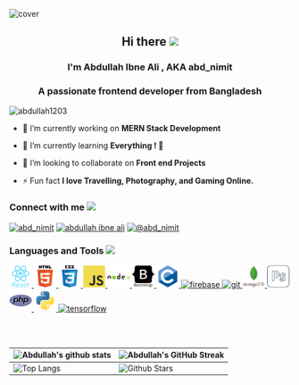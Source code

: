 [website]: https://Abdullah1203.github.io/web-portfolio
[twitter]: https://twitter.com/abd_nimit
[youtube]: https://bit.ly/33ZXxA8
[instagram]: https://www.instagram.com/abd_nimit
[linkedin]: https://www.linkedin.com/in/abdullah-ibne-ali

![cover](https://github.com/abdnimit1203/abdnimit1203/assets/61884342/c2fe5aac-74e4-415c-8676-11ab08a85baa)


<h2 align="center">Hi there <img src = "https://raw.githubusercontent.com/MartinHeinz/MartinHeinz/master/wave.gif" width = 30px> </h2>
 <h3 align="center">I'm Abdullah Ibne Ali , AKA abd_nimit</h3>

<h3 align="center">A passionate frontend developer from Bangladesh</h3>

<p align="left"> <img src="https://komarev.com/ghpvc/?username=abdullah1203&label=Profile%20views&color=0e75b6&style=flat" alt="abdullah1203" /> </p>

- 🔭 I’m currently working on **MERN Stack Development**

- 🌱 I’m currently learning **Everything ! 🤣**

- 👯 I’m looking to collaborate on **Front end Projects**

- ⚡ Fun fact **I love Travelling, Photography, and Gaming Online.**

<h3 align="left">Connect with me <img src='https://raw.githubusercontent.com/ShahriarShafin/ShahriarShafin/main/Assets/handshake.gif' width="100px"></h3>
<p align="left">
<a href="https://twitter.com/abd_nimit" target="_blank"><img align="center" src="https://raw.githubusercontent.com/rahuldkjain/github-profile-readme-generator/master/src/images/icons/Social/twitter.svg" alt="abd_nimit" height="30" width="40" /></a>
<a href="https://linkedin.com/in/abdullah-ibne-ali" target="_blank"><img align="center" src="https://raw.githubusercontent.com/rahuldkjain/github-profile-readme-generator/master/src/images/icons/Social/linked-in-alt.svg" alt="abdullah ibne ali" height="30" width="40" /></a>
<a href="https://instagram.com/abd_nimit" target="_blank"><img align="center" src="https://raw.githubusercontent.com/rahuldkjain/github-profile-readme-generator/master/src/images/icons/Social/instagram.svg" alt="@abd_nimit" height="30" width="40" /></a>
</p>

<h3 align="left">Languages and Tools <img src = "https://media2.giphy.com/media/QssGEmpkyEOhBCb7e1/giphy.gif?cid=ecf05e47a0n3gi1bfqntqmob8g9aid1oyj2wr3ds3mg700bl&rid=giphy.gif" width = 32px> </h3>
<p align="left"> <a href="https://reactjs.org/" target="_blank" rel="noreferrer"> <img src="https://raw.githubusercontent.com/devicons/devicon/master/icons/react/react-original-wordmark.svg" alt="react" width="40" height="40"/> </a> <a href="https://www.w3.org/html/" target="_blank" rel="noreferrer"> <img src="https://raw.githubusercontent.com/devicons/devicon/master/icons/html5/html5-original-wordmark.svg" alt="html5" width="40" height="40"/> </a> <a href="https://www.w3schools.com/css/" target="_blank" rel="noreferrer"> <img src="https://raw.githubusercontent.com/devicons/devicon/master/icons/css3/css3-original-wordmark.svg" alt="css3" width="40" height="40"/> </a> <a href="https://developer.mozilla.org/en-US/docs/Web/JavaScript" target="_blank" rel="noreferrer"> <img src="https://raw.githubusercontent.com/devicons/devicon/master/icons/javascript/javascript-original.svg" alt="javascript" width="40" height="40"/> </a> <a href="https://nodejs.org" target="_blank" rel="noreferrer"> <img src="https://raw.githubusercontent.com/devicons/devicon/master/icons/nodejs/nodejs-original-wordmark.svg" alt="nodejs" width="40" height="40"/> </a>   <a href="https://getbootstrap.com" target="_blank" rel="noreferrer"> <img src="https://raw.githubusercontent.com/devicons/devicon/master/icons/bootstrap/bootstrap-plain-wordmark.svg" alt="bootstrap" width="40" height="40"/> </a> <a href="https://www.cprogramming.com/" target="_blank" rel="noreferrer"> <img src="https://raw.githubusercontent.com/devicons/devicon/master/icons/c/c-original.svg" alt="c" width="40" height="40"/> </a>  <a href="https://firebase.google.com/" target="_blank" rel="noreferrer"> <img src="https://www.vectorlogo.zone/logos/firebase/firebase-icon.svg" alt="firebase" width="40" height="40"/> </a> <a href="https://git-scm.com/" target="_blank" rel="noreferrer"> <img src="https://www.vectorlogo.zone/logos/git-scm/git-scm-icon.svg" alt="git" width="40" height="40"/> </a>   <a href="https://www.mongodb.com/" target="_blank" rel="noreferrer"> <img src="https://raw.githubusercontent.com/devicons/devicon/master/icons/mongodb/mongodb-original-wordmark.svg" alt="mongodb" width="40" height="40"/> </a>  <a href="https://www.photoshop.com/en" target="_blank" rel="noreferrer"> <img src="https://raw.githubusercontent.com/devicons/devicon/master/icons/photoshop/photoshop-line.svg" alt="photoshop" width="40" height="40"/> </a> <a href="https://www.php.net" target="_blank" rel="noreferrer"> <img src="https://raw.githubusercontent.com/devicons/devicon/master/icons/php/php-original.svg" alt="php" width="40" height="40"/> </a> <a href="https://www.python.org" target="_blank" rel="noreferrer"> <img src="https://raw.githubusercontent.com/devicons/devicon/master/icons/python/python-original.svg" alt="python" width="40" height="40"/> </a>   <a href="https://www.tensorflow.org" target="_blank" rel="noreferrer"> <img src="https://www.vectorlogo.zone/logos/tensorflow/tensorflow-icon.svg" alt="tensorflow" width="40" height="40"/> </a> </p>
<br>
<br> 

| ![Abdullah's github stats](https://github-readme-stats.vercel.app/api?username=abdnimit1203&show_icons=true&theme=tokyonight) | ![Abdullah's GitHub Streak](https://github-readme-streak-stats.herokuapp.com/?user=abdnimit1203&theme=tokyonight)                                                                                                           |
| ------------------------------------------------------------------------------------------------------------------------ | -------------------------------------------------------------------------------------------------------------------------------------------------------------------------------------------------- |
| ![Top Langs](https://github-readme-stats.vercel.app/api/top-langs?username=abdnimit1203&show_icons=true&locale=en&layout=compact&theme=tokyonight)                  | ![Github Stars](https://github-readme-stats.vercel.app/api?username=abdnimit1203&show_icons=true&locale=en&count_private=true&hide_rank=true&custom_title=My%20GitHub%20Stats&disable_animations=true&theme=tokyonight) 

<!-- 
<p><img align="left" src="https://github-readme-stats.vercel.app/api/top-langs?username=abdnimit1203&show_icons=true&locale=en&layout=compact&theme=tokyonight" alt="abdullah1203" /></p>

<p>&nbsp;<img align="center" src="https://github-readme-stats.vercel.app/api?username=abdnimit1203&show_icons=true&locale=en" alt="abdullah1203" /></p>

 -->


